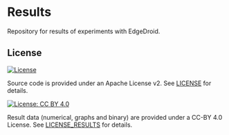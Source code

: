 # Results

Repository for results of experiments with EdgeDroid.

## License

[![License](https://img.shields.io/badge/License-Apache%202.0-blue.svg)](https://opensource.org/licenses/Apache-2.0)

Source code is provided under an Apache License v2.
See [LICENSE](LICENSE) for details.

[![License: CC BY 4.0](https://img.shields.io/badge/License-CC%20BY%204.0-lightgrey.svg)](https://creativecommons.org/licenses/by/4.0/)

Result data (numerical, graphs and binary) are provided under a CC-BY 4.0 License.
See [LICENSE_RESULTS](LICENSE_RESULTS) for details. 